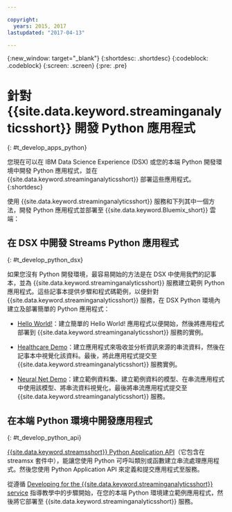 ```yaml
---

copyright:
  years: 2015, 2017
lastupdated: "2017-04-13"

---
```


<!-- Attribute definitions -->
{:new_window: target="_blank"}
{:shortdesc: .shortdesc}
{:codeblock: .codeblock}
{:screen: .screen}
{:pre: .pre}

# 針對 {{site.data.keyword.streaminganalyticsshort}} 開發 Python 應用程式
{: #t_develop_apps_python}

您現在可以在 IBM Data Science Experience (DSX) 或您的本端 Python 開發環境中開發 Python 應用程式，並在 {{site.data.keyword.streaminganalyticsshort}} 部署這些應用程式。
{:shortdesc}

使用 {{site.data.keyword.streaminganalyticsshort}} 服務和下列其中一個方法，開發 Python 應用程式並部署至 {{site.data.keyword.Bluemix_short}} 雲端：


## 在 DSX 中開發 Streams Python 應用程式
{: #t_develop_python_dsx}

如果您沒有 Python 開發環境，最容易開始的方法是在 DSX 中使用我們的記事本，並為 {{site.data.keyword.streaminganalyticsshort}} 服務建立範例 Python 應用程式。這些記事本提供步驟和程式碼範例，以便針對 {{site.data.keyword.streaminganalyticsshort}} 服務，在 DSX Python 環境內建立及部署簡單的 Python 應用程式：

* [Hello World!](https://apsportal.ibm.com/exchange/public/entry/view/9fc33ce7301f10e21a9f92039ca9c6e8)：建立簡單的 Hello World! 應用程式以便開始，然後將應用程式部署到 {{site.data.keyword.streaminganalyticsshort}} 服務的實例。

* [Healthcare Demo](https://apsportal.ibm.com/exchange/public/entry/view/9fc33ce7301f10e21a9f92039cad29a6)：建立應用程式來吸收並分析資訊來源的串流資料，然後在記事本中視覺化該資料。最後，將此應用程式提交至 {{site.data.keyword.streaminganalyticsshort}} 服務實例。

* [Neural Net Demo](https://apsportal.ibm.com/exchange/public/entry/view/9fc33ce7301f10e21a9f92039ca60bb7)：建立範例資料集、建立範例資料的模型、在串流應用程式中使用該模型、將串流資料視覺化，最後將串流應用程式提交至 {{site.data.keyword.streaminganalyticsshort}} 服務。

## 在本端 Python 環境中開發應用程式
 {: #t_develop_python_api}

 [{{site.data.keyword.streamsshort}} Python Application API](http://ibmstreams.github.io/streamsx.documentation/docs/python/python-appapi-devguide/#50-api-features)（它包含在 streamsx 套件中），能讓您使用 Python 可呼叫類別或函數建立串流處理應用程式。然後您使用 Python Application API 來定義和提交應用程式至服務。

從遵循 [Developing for the {{site.data.keyword.streaminganalyticsshort}} service](http://ibmstreams.github.io/streamsx.documentation/docs/python/1.6/python-appapi-devguide-2a/index.html) 指導教學中的步驟開始，在您的本端 Python 環境建立範例應用程式，然後將它部署至 {{site.data.keyword.streaminganalyticsshort}} 服務。
